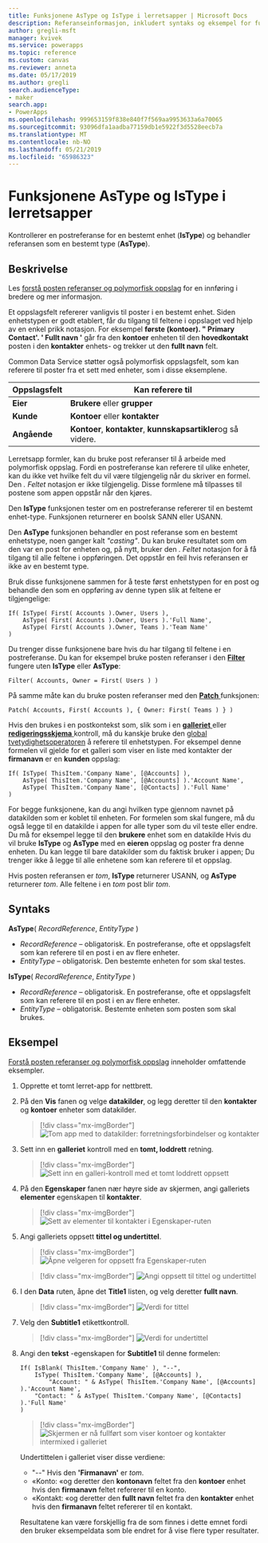 ```yaml
---
title: Funksjonene AsType og IsType i lerretsapper | Microsoft Docs
description: Referanseinformasjon, inkludert syntaks og eksempel for funksjonene AsType og IsType i lerretsapper
author: gregli-msft
manager: kvivek
ms.service: powerapps
ms.topic: reference
ms.custom: canvas
ms.reviewer: anneta
ms.date: 05/17/2019
ms.author: gregli
search.audienceType:
- maker
search.app:
- PowerApps
ms.openlocfilehash: 999653159f838e840f7f569aa9953633a6a70065
ms.sourcegitcommit: 93096dfa1aadba77159db1e5922f3d5528eecb7a
ms.translationtype: MT
ms.contentlocale: nb-NO
ms.lasthandoff: 05/21/2019
ms.locfileid: "65986323"
---
```

# <a name="astype-and-istype-functions-in-canvas-apps"></a>Funksjonene AsType og IsType i lerretsapper

Kontrollerer en postreferanse for en bestemt enhet (**IsType**) og behandler referansen som en bestemt type (**AsType**).

## <a name="description"></a>Beskrivelse

Les [forstå posten referanser og polymorfisk oppslag](../working-with-references.md) for en innføring i bredere og mer informasjon.

Et oppslagsfelt refererer vanligvis til poster i en bestemt enhet. Siden enhetstypen er godt etablert, får du tilgang til feltene i oppslaget ved hjelp av en enkel prikk notasjon. For eksempel **første (kontoer). " Primary Contact'. ' Fullt navn '** går fra den **kontoer** enheten til den **hovedkontakt** posten i den **kontakter** enhets- og trekker ut den **fullt navn**  felt.

Common Data Service støtter også polymorfisk oppslagsfelt, som kan referere til poster fra et sett med enheter, som i disse eksemplene.

| Oppslagsfelt | Kan referere til |
|--------------|--------------|
| **Eier** | **Brukere** eller **grupper** |
| **Kunde** | **Kontoer** eller **kontakter** |
| **Angående** | **Kontoer**, **kontakter**, **kunnskapsartikler**og så videre. |

<!--note from editor: Change "Knowledge Articles" to "Knowledge Base articles" if that is what is being referenced.   -->

Lerretsapp formler, kan du bruke post referanser til å arbeide med polymorfisk oppslag. Fordi en postreferanse kan referere til ulike enheter, kan du ikke vet hvilke felt du vil være tilgjengelig når du skriver en formel. Den *. Feltet* notasjon er ikke tilgjengelig. Disse formlene må tilpasses til postene som appen oppstår når den kjøres.

Den **IsType** funksjonen tester om en postreferanse refererer til en bestemt enhet-type. Funksjonen returnerer en boolsk SANN eller USANN.

Den **AsType** funksjonen behandler en post referanse som en bestemt enhetstype, noen ganger kalt *"casting"*. Du kan bruke resultatet som om den var en post for enheten og, på nytt, bruker den *. Feltet* notasjon for å få tilgang til alle feltene i oppføringen. Det oppstår en feil hvis referansen er ikke av en bestemt type.

Bruk disse funksjonene sammen for å teste først enhetstypen for en post og behandle den som en oppføring av denne typen slik at feltene er tilgjengelige:

```powerapps-dot
If( IsType( First( Accounts ).Owner, Users ),
    AsType( First( Accounts ).Owner, Users ).'Full Name',
    AsType( First( Accounts ).Owner, Teams ).'Team Name'
)
```

Du trenger disse funksjonene bare hvis du har tilgang til feltene i en postreferanse. Du kan for eksempel bruke posten referanser i den [ **Filter** ](function-filter-lookup.md) fungere uten **IsType** eller **AsType**:

```powerapps-dot
Filter( Accounts, Owner = First( Users ) )
```

På samme måte kan du bruke posten referanser med den [ **Patch** ](function-patch.md) funksjonen:

```powerapps-dot
Patch( Accounts, First( Accounts ), { Owner: First( Teams ) } )
```  

Hvis den brukes i en postkontekst som, slik som i en [ **galleriet** ](../controls/control-gallery.md) eller [ **redigeringsskjema** ](../controls/control-form-detail.md) kontroll, må du kanskje bruke den [global tvetydighetsoperatoren](operators.md#disambiguation-operator) å referere til enhetstypen. For eksempel denne formelen vil gjelde for et galleri som viser en liste med kontakter der **firmanavn** er en **kunden** oppslag:

```powerapps-dot
If( IsType( ThisItem.'Company Name', [@Accounts] ),
    AsType( ThisItem.'Company Name', [@Accounts] ).'Account Name',
    AsType( ThisItem.'Company Name', [@Contacts] ).'Full Name'
)
```

For begge funksjonene, kan du angi hvilken type gjennom navnet på datakilden som er koblet til enheten. For formelen som skal fungere, må du også legge til en datakilde i appen for alle typer som du vil teste eller endre. Du må for eksempel legge til den **brukere** enhet som en datakilde Hvis du vil bruke **IsType** og **AsType** med en **eieren** oppslag og poster fra denne enheten. Du kan legge til bare datakilder som du faktisk bruker i appen; Du trenger ikke å legge til alle enhetene som kan referere til et oppslag.

Hvis posten referansen er *tom*, **IsType** returnerer USANN, og **AsType** returnerer *tom*. Alle feltene i en *tom* post blir *tom*.

## <a name="syntax"></a>Syntaks

**AsType**( *RecordReference*, *EntityType* )

- *RecordReference* – obligatorisk. En postreferanse, ofte et oppslagsfelt som kan referere til en post i en av flere enheter.
- *EntityType* – obligatorisk. Den bestemte enheten for som skal testes.

**IsType**( *RecordReference*, *EntityType* )

- *RecordReference* – obligatorisk. En postreferanse, ofte et oppslagsfelt som kan referere til en post i en av flere enheter.
- *EntityType* – obligatorisk. Bestemte enheten som posten som skal brukes.

## <a name="example"></a>Eksempel

[Forstå posten referanser og polymorfisk oppslag](../working-with-references.md) inneholder omfattende eksempler.

1. Opprette et tomt lerret-app for nettbrett.

1. På den **Vis** fanen og velge **datakilder**, og legg deretter til den **kontakter** og **kontoer** enheter som datakilder.
    > [!div class="mx-imgBorder"]
    > ![Tom app med to datakilder: forretningsforbindelser og kontakter](media/function-astype-istype/contacts-add-datasources.png)

1. Sett inn en **galleriet** kontroll med en **tomt, loddrett** retning.

    > [!div class="mx-imgBorder"]
    > ![Sett inn en galleri-kontroll med et tomt loddrett oppsett](media/function-astype-istype/contacts-customer-gallery.png)

1. På den **Egenskaper** fanen nær høyre side av skjermen, angi galleriets **elementer** egenskapen til **kontakter**.

    > [!div class="mx-imgBorder"]
    > ![Sett av elementer til kontakter i Egenskaper-ruten](media/function-astype-istype/contacts-customer-datasource.png)

1. Angi galleriets oppsett **tittel og undertittel**.

    > [!div class="mx-imgBorder"]
    > ![Åpne velgeren for oppsett fra Egenskaper-ruten](media/function-astype-istype/contacts-customer-layout.png)

    > [!div class="mx-imgBorder"]
    > ![Angi oppsett til tittel og undertittel](media/function-astype-istype/contacts-customer-flyout.png)

1. I den **Data** ruten, åpne det **Title1** listen, og velg deretter **fullt navn**.

    > [!div class="mx-imgBorder"]
    > ![Verdi for tittel](media/function-astype-istype/contacts-customer-title.png)

1. Velg den **Subtitle1** etikettkontroll.

    > [!div class="mx-imgBorder"]
    > ![Verdi for undertittel](media/function-astype-istype/contacts-customer-subtitle.png)

1. Angi den **tekst** -egenskapen for **Subtitle1** til denne formelen:

    ```powerapps-dot
    If( IsBlank( ThisItem.'Company Name' ), "--",
        IsType( ThisItem.'Company Name', [@Accounts] ),
            "Account: " & AsType( ThisItem.'Company Name', [@Accounts] ).'Account Name',
        "Contact: " & AsType( ThisItem.'Company Name', [@Contacts] ).'Full Name'
    )
    ```

    > [!div class="mx-imgBorder"]
    > ![Skjermen er nå fullført som viser kontoer og kontakter intermixed i galleriet](media/function-astype-istype/contacts-customer-complete.png)

    Undertittelen i galleriet viser disse verdiene:
    - "--" Hvis den **'Firmanavn'** er *tom*.
    - «Konto: «og deretter den **kontonavn** feltet fra den **kontoer** enhet hvis den **firmanavn** feltet refererer til en konto.
    - «Kontakt: «og deretter den **fullt navn** feltet fra den **kontakter** enhet hvis den **firmanavn** feltet refererer til en kontakt.

    Resultatene kan være forskjellig fra de som finnes i dette emnet fordi den bruker eksempeldata som ble endret for å vise flere typer resultater.

